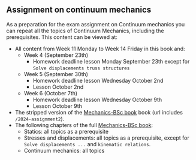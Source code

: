 ## Assignment on continuum mechanics
As a preparation for the exam assignment on Continuum mechanics you can repeat all the topics of Continuum Mechanics, including the prerequisites. This content can be viewed at:
- All content from Week 11 Monday to Week 14 Friday in this book and:
  - Week 4 (September 23th)
    - Homework deadline lesson Monday September 23th except for `Solve displacements truss structures`
  - Week 5 (September 30th)
    - Homework deadline lesson Wednesday October 2nd
    - Lesson October 2nd
  - Week 6 (October 7th)
    - Homework deadline lesson Wednesday October 9th
    - Lesson October 9th
- The stripped version of the [Mechanics-BSc book](https://teachbooks.github.io/mechanics-BSc/2024-assignment2) book (url includes `/2024-assignment2`).
- The following chapters of the full [Mechanics-BSc book](https://teachbooks.github.io/mechanics-BSc):
    - Statics: all topics as a prerequisite
    - Stresses and displacements: all topics as a prerequisite, except for `Solve displacements ...` and `kinematic relations`.
    - Continuum mechanics: all topics 
